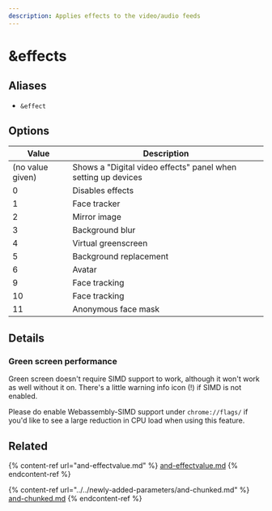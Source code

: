```yaml
---
description: Applies effects to the video/audio feeds
---
```


# \&effects

## Aliases

* `&effect`

## Options

| Value            | Description                                                   |
| ---------------- | ------------------------------------------------------------- |
| (no value given) | Shows a "Digital video effects" panel when setting up devices |
| 0                | Disables effects                                              |
| 1                | Face tracker                                                  |
| 2                | Mirror image                                                  |
| 3                | Background blur                                               |
| 4                | Virtual greenscreen                                           |
| 5                | Background replacement                                        |
| 6                | Avatar                                                        |
| 9                | Face tracking                                                 |
| 10               | Face tracking                                                 |
| 11               | Anonymous face mask                                           |

## Details

### Green screen performance

Green screen doesn't require SIMD support to work, although it won't work as well without it on. There's a little warning info icon (!) if SIMD is not enabled.

Please do enable Webassembly-SIMD support under `chrome://flags/` if you'd like to see a large reduction in CPU load when using this feature.

## Related

{% content-ref url="and-effectvalue.md" %}
[and-effectvalue.md](and-effectvalue.md)
{% endcontent-ref %}

{% content-ref url="../../newly-added-parameters/and-chunked.md" %}
[and-chunked.md](../../newly-added-parameters/and-chunked.md)
{% endcontent-ref %}
